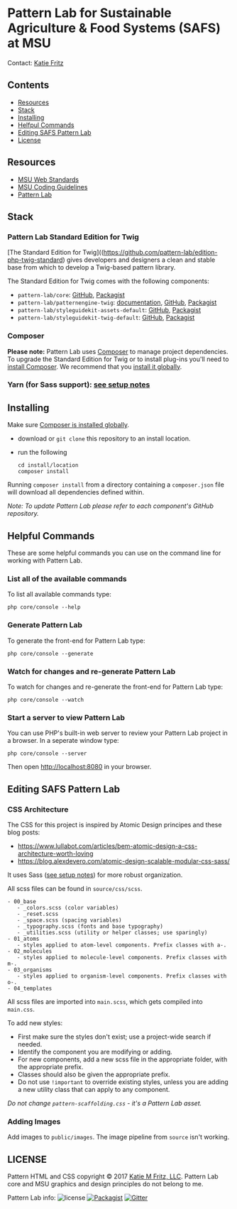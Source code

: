 # Pattern Lab for Sustainable Agriculture & Food Systems (SAFS) at MSU

Contact: [Katie Fritz](http://katiemfritz.com)

## Contents
- [Resources](#resources)
- [Stack](#stack)
- [Installing](#installing)
- [Helfpul Commands](#helpful-commands)
- [Editing SAFS Pattern Lab](#editing-safs-pattern-lab)
- [License](#license)


## Resources
- [MSU Web Standards](http://cabs.msu.edu/web/msu-web-standards.html#sResources)
- [MSU Coding Guidelines](http://cabs.msu.edu/web/msu-web-standards.html#s8)
- [Pattern Lab](https://patternlab.io)


## Stack

### Pattern Lab Standard Edition for Twig

[The Standard Edition for Twig]((https://github.com/pattern-lab/edition-php-twig-standard) gives developers and designers a clean and stable base from which to develop a Twig-based pattern library.

The Standard Edition for Twig comes with the following components:

* `pattern-lab/core`: [GitHub](https://github.com/pattern-lab/patternlab-php-core), [Packagist](https://packagist.org/packages/pattern-lab/core)
* `pattern-lab/patternengine-twig`: [documentation](https://github.com/pattern-lab/patternengine-php-twig#twig-patternengine-for-pattern-lab-php), [GitHub](https://github.com/pattern-lab/patternengine-php-twig), [Packagist](https://packagist.org/packages/pattern-lab/patternengine-twig)
* `pattern-lab/styleguidekit-assets-default`: [GitHub](https://github.com/pattern-lab/styleguidekit-assets-default), [Packagist](https://packagist.org/packages/pattern-lab/styleguidekit-assets-default)
* `pattern-lab/styleguidekit-twig-default`: [GitHub](https://github.com/pattern-lab/styleguidekit-twig-default), [Packagist](https://packagist.org/packages/pattern-lab/styleguidekit-twig-default)

### Composer

**Please note:** Pattern Lab uses [Composer](https://getcomposer.org/) to manage project dependencies. To upgrade the Standard Edition for Twig or to install plug-ins you'll need to [install Composer](https://getcomposer.org/doc/00-intro.md#installation-linux-unix-osx). We recommend that you [install it globally](https://getcomposer.org/doc/00-intro.md#globally).

### Yarn (for Sass support): [see setup notes](https://gist.github.com/KatieMFritz/89e2e303f88fae8218767cd385314839)


## Installing

Make sure [Composer is installed globally](https://getcomposer.org/doc/00-intro.md#globally).

* download or `git clone` this repository to an install location.

* run the following

    ```
    cd install/location
    composer install
    ```

Running `composer install` from a directory containing a `composer.json` file will download all dependencies defined within.

_Note: To update Pattern Lab please refer to each component's GitHub repository._

## Helpful Commands

These are some helpful commands you can use on the command line for working with Pattern Lab.

### List all of the available commands

To list all available commands type:

    php core/console --help

### Generate Pattern Lab

To generate the front-end for Pattern Lab type:

    php core/console --generate

### Watch for changes and re-generate Pattern Lab

To watch for changes and re-generate the front-end for Pattern Lab type:

    php core/console --watch

### Start a server to view Pattern Lab

You can use PHP's built-in web server to review your Pattern Lab project in a browser. In a seperate window type:

    php core/console --server

Then open [http://localhost:8080](http://localhost:8080) in your browser.


## Editing SAFS Pattern Lab

### CSS Architecture

The CSS for this project is inspired by Atomic Design principes and these blog posts:
 - https://www.lullabot.com/articles/bem-atomic-design-a-css-architecture-worth-loving
 - https://blog.alexdevero.com/atomic-design-scalable-modular-css-sass/

 It uses Sass ([see setup notes](https://gist.github.com/KatieMFritz/89e2e303f88fae8218767cd385314839)) for more robust organization.

 All scss files can be found in `source/css/scss`.
 ```
 - 00_base
    - _colors.scss (color variables)
    - _reset.scss
    - _space.scss (spacing variables)
    - _typography.scss (fonts and base typography)
    - _utilities.scss (utility or helper classes; use sparingly)
 - 01_atoms
    - styles applied to atom-level components. Prefix classes with a-.
 - 02_molecules
    - styles applied to molecule-level components. Prefix classes with m-.
 - 03_organisms
    - styles applied to organism-level components. Prefix classes with o-.
 - 04_templates
```
All scss files are imported into `main.scss`, which gets compiled into `main.css`.

To add new styles:
- First make sure the styles don't exist; use a project-wide search if needed.
- Identify the component you are modifying or adding.
- For new components, add a new scss file in the appropriate folder, with the appropriate prefix.
- Classes should also be given the appropriate prefix.
- Do not use `!important` to override existing styles, unless you are adding a new utility class that can apply to any component.

 _Do not change `pattern-scaffolding.css` - it's a Pattern Lab asset._

### Adding Images
Add images to `public/images`. The image pipeline from `source` isn't working.


## LICENSE
Pattern HTML and CSS copyright &copy; 2017 [Katie M Fritz, LLC](http://katiemfritz.com). Pattern Lab core and MSU graphics and design principles do not belong to me.

Pattern Lab info:
![license](https://img.shields.io/github/license/pattern-lab/edition-php-twig-standard.svg)
[![Packagist](https://img.shields.io/packagist/v/pattern-lab/edition-twig-standard.svg)](https://packagist.org/packages/pattern-lab/edition-mustache-webdesignday) [![Gitter](https://img.shields.io/gitter/room/pattern-lab/php.svg)](https://gitter.im/pattern-lab/php)

